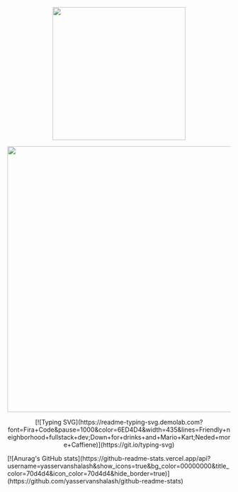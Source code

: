 <a href="https://yasservanshalash.github.io">
<p align="center">
<img src="https://i.ibb.co/b1QqR6W/laptop-wave.png" width="300"/>
</p>
<p align="center">
<img src="https://i.ibb.co/4gjrj8M/Screenshot-2023-02-16-at-00-34-54.png" width="600"/>
</p>

</a>

<p align="center">
 [![Typing SVG](https://readme-typing-svg.demolab.com?font=Fira+Code&pause=1000&color=6ED4D4&width=435&lines=Friendly+neighborhood+fullstack+dev;Down+for+drinks+and+Mario+Kart;Neded+more+Caffiene)](https://git.io/typing-svg) 
 </p>
[![Anurag's GitHub stats](https://github-readme-stats.vercel.app/api?username=yasservanshalash&show_icons=true&bg_color=00000000&title_color=70d4d4&icon_color=70d4d4&hide_border=true)](https://github.com/yasservanshalash/github-readme-stats)
